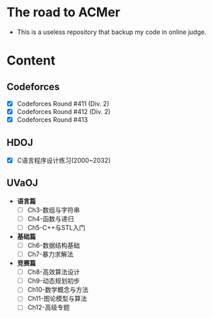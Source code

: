 # The road to ACMer
- This is a useless repository that backup my code in online judge.

# Content
## Codeforces
- [x] Codeforces Round #411 (Div. 2)
- [x] Codeforces Round #412 (Div. 2)
- [x] Codeforces Round #413

## HDOJ
- [X] C语言程序设计练习(2000~2032)

## UVaOJ
- **语言篇**
	- [ ] Ch3-数组与字符串
	- [ ] Ch4-函数与递归
	- [ ] Ch5-C++与STL入门
- **基础篇**
	- [ ] Ch6-数据结构基础
	- [ ] Ch7-暴力求解法
- **竞赛篇**
	- [ ] Ch8-高效算法设计
	- [ ] Ch9-动态规划初步
	- [ ] Ch10-数学概念与方法
	- [ ] Ch11-图论模型与算法
	- [ ] Ch12-高级专题
